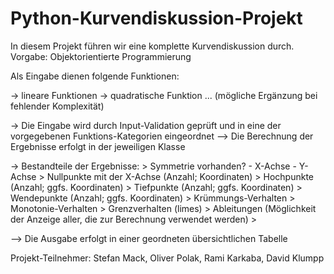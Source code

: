 # Python-Kurvendiskussion-Projekt
In diesem Projekt führen wir eine komplette Kurvendiskussion durch. Vorgabe: Objektorientierte Programmierung


Als Eingabe dienen folgende Funktionen:

-> lineare Funktionen
-> quadratische Funktion
... (mögliche Ergänzung bei fehlender Komplexität)


-> Die Eingabe wird durch Input-Validation geprüft und in eine der vorgegebenen Funktions-Kategorien eingeordnet
--> Die Berechnung der Ergebnisse erfolgt in der jeweiligen Klasse
  
  -> Bestandteile der Ergebnisse:
      > Symmetrie vorhanden? 
          - X-Achse
          - Y-Achse
      > Nullpunkte mit der X-Achse (Anzahl; Koordinaten)
      > Hochpunkte (Anzahl; ggfs. Koordinaten)
      > Tiefpunkte (Anzahl; ggfs. Koordinaten)
      > Wendepunkte (Anzahl; ggfs. Koordinaten)
      > Krümmungs-Verhalten
      > Monotonie-Verhalten
      > Grenzverhalten (limes)
      > Ableitungen (Möglichkeit der Anzeige aller, die zur Berechnung verwendet werden)
      >
      
--> Die Ausgabe erfolgt in einer geordneten übersichtlichen Tabelle

Projekt-Teilnehmer: Stefan Mack, Oliver Polak, Rami Karkaba, David Klumpp
